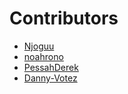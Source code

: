# **Contributors**

<!-- Add Username and Github profile link Template
- [Github Username](https://github.com/Username)-->

- [Njoguu](https://github.com/Njoguu)
- [noahrono](https://github.com/noahrono)
- [PessahDerek](https://github.com/PessahDerek)
- [Danny-Votez](https://github.com/danny-votez)











<!-- Copy and Paste YOUR profile as a first contribution to the repository -->
